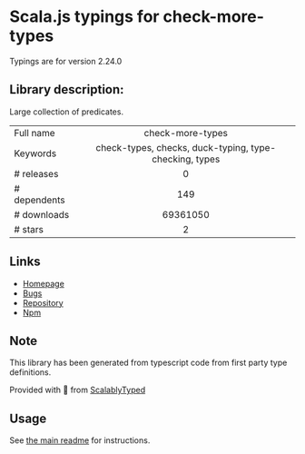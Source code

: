 
# Scala.js typings for check-more-types

Typings are for version 2.24.0

## Library description:
Large collection of predicates.

|                    |                 |
| ------------------ | :-------------: |
| Full name          | check-more-types |
| Keywords           | check-types, checks, duck-typing, type-checking, types |
| # releases         | 0 |
| # dependents       | 149 |
| # downloads        | 69361050 |
| # stars            | 2 |

## Links
- [Homepage](https://github.com/kensho/check-more-types)
- [Bugs](https://github.com/kensho/check-more-types/issues)
- [Repository](https://github.com/kensho/check-more-types)
- [Npm](https://www.npmjs.com/package/check-more-types)
    


## Note
This library has been generated from typescript code from first party type definitions.

Provided with :purple_heart: from [ScalablyTyped](https://github.com/oyvindberg/ScalablyTyped)

## Usage
See [the main readme](../../readme.md) for instructions.


